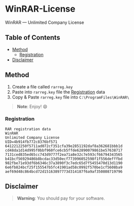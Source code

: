 # WinRAR-License
WinRAR — Unlimited Company License

## Table of Contents
- [Method](#method)
  - [Registration](#registration)
- [Disclaimer](#disclaimer)

## Method

1. Create a file called `rarreg.key`
2. Paste into `rarreg.key` file the [Registration](#registration) data
3. Copy & Paste `rarreg.key` file into `C:\ProgramFiles\WinRAR\`

> **Note**:
> Enjoy! :smile:

### Registration

```
RAR registration data
WinRAR
Unlimited Company License
UID=4b914fb772c8376bf571
6412212250f5711ad072cf351cfa39e2851192daf8a362681bbb1d
cd48da1d14d995f0bbf960fce6cb5ffde62890079861be57638717
7131ced835ed65cc743d9777f2ea71a8e32c7e593cf66794343565
b41bcf56929486b8bcdac33d50ecf773996052598f1f556defffbd
982fbe71e93df6b6346c37a3890f3c7edc65d7f5455470d13d1190
6e6fb824bcf25f155547b5fc41901ad58c0992f570be1cf5608ba9
aef69d48c864bcd72d15163897773d314187f6a9af350808719796
```

## Disclaimer

> **Warning**:
> You should pay for your software.